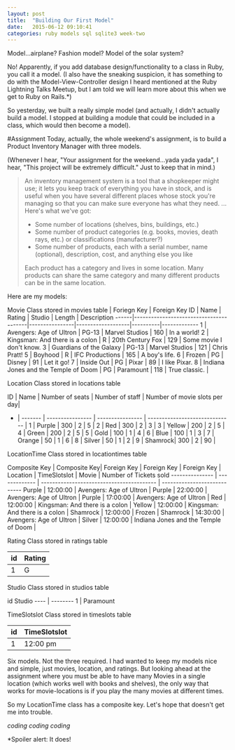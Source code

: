```yaml
---
layout: post
title:  "Building Our First Model"
date:   2015-06-12 09:10:41
categories: ruby models sql sqlite3 week-two
---
```

Model...airplane?  Fashion model?  Model of the solar system?

No!  Apparently, if you add database design/functionality to a class in Ruby, you call it a model.  (I also have the sneaking suspicion, it has something to do with the Model-View-Controller design I heard mentioned at the Ruby Lightning Talks Meetup, but I am told we will learn more about this when we get to Ruby on Rails.*)

So yesterday, we built a really simple model (and actually, I didn't actually build a model.  I stopped at building a module that could be included in a class, which would then become a model).  


#Assignment
Today, actually, the whole weekend's assignment, is to build a Product Inventory Manager with three models.

(Whenever I hear, "Your assignment for the weekend...yada yada yada", I hear, "This project will be extremely difficult."  Just to keep that in mind.)

>An inventory management system is a tool that a shopkeeper might use; it lets you keep track of everything you have in stock, and is useful when you have several different places whose stock you're managing so that you can make sure everyone has what they need.
> ...
>Here's what we've got:
>
> -    Some number of locations (shelves, bins, buildings, etc.)
> -    Some number of product categories (e.g. books, movies, death rays, etc.) or classifications (manufacturer?)
> -    Some number of products, each with a serial number, name (optional), description, cost, and anything else you like
>
>Each product has a category and lives in some location. Many products can share the same category and many different products can be in the same location.

Here are my models:

Movie Class stored in movies table             |   Foriegn Key   |  Foreign Key
ID    |  Name                                  |   Rating       |   Studio          |  Length  |  Description
------|----------------------------------------|----------------|-------------------|----------|-------------
	1		|	Avengers: Age of Ultron		             |	PG-13			    |  Marvel Studios		|	160      | In a world!
	2		|	Kingsman: And there is a colon		     |	R		    	    |  20th Century Fox	|	129      | Some movie I don't know.
	3		|	Guardians of the Galaxy		             |	PG-13			    |  Marvel Studios		|	121      | Chris Pratt!
	5		|	Boyhood		                             |	R		      	  |  IFC Productions	|		165    |   A boy's life.
	6		|	Frozen		                             |	PG		  	    |  Disney		        |	91       | Let it go!
	7		|	Inside Out		                         |	PG		  	    |  Pixar		        |  	89     |   I like Pixar.
	8		|	Indiana Jones and the Temple of Doom	 |	PG		  	    |  Paramount		    |  	118    |   True classic.
                                                                |
  
  
Location Class stored in locations table

 ID | Name    | Number of seats  | Number of staff  |   Number of movie slots per day|
  - | ------- | ---------------- | ---------------- | ------------------------------ |
 1	| Purple	|   300	           |    2	            |      5                         |
 2	| Red	    | 300	             |  2	              |    3                           |
 3	| Yellow	|   200	           |    2	            |      5                         |
 4	| Green	  | 200	             |  2	              |    5                           |
 5	| Gold	  |   100	           |    1	            |      4                         |
 6	| Blue	  |   100	           |    1	            |      3                         |
 7	| Orange	|    50	           |    1	            |      6                         |
 8	| Silver	|    50	           |    1	            |      2                         |
 9	| Shamrock|	 300	           |    2	            |      90                        |
                               
 
 
LocationTime Class stored in locationtimes table

Composite Key   |  Composite Key|
Foreign Key     |  Foreign Key  |   Foreign Key                             |
Location        |  TimeSlotslot |       Movie                               |      Number of Tickets sold
--------------- | ------------- | ----------------------------------------- | ----------------------------
Purple			    |  12:00:00			|  Avengers: Age of Ultron                  |
Purple			    |  22:00:00			|  Avengers: Age of Ultron                  |
Purple			    |  17:00:00			|  Avengers: Age of Ultron                  |
Red			        |  12:00:00			|  Kingsman: And there is a colon           |
Yellow			    |  12:00:00			|  Kingsman: And there is a colon           |
Shamrock			  |  12:00:00			|  Frozen                                   |
Shamrock			  |  14:30:00			|  Avengers: Age of Ultron                  |
Silver			    |  12:00:00			|  Indiana Jones and the Temple of Doom     |


Rating Class stored in ratings table

id    |  Rating
----- | ---------
1     |  G


Studio Class stored in studios table

id      Studio
---- | --------
1    |  Paramount


TimeSlotslot Class stored in timeslots table

id  |    TimeSlotslot
--- | -----------------
1   | 12:00 pm


Six models.  Not the three required.  I had wanted to keep my models nice and simple, just movies, location, and ratings.  But looking ahead at the assignment where you must be able to have many Movies in a single location (which works well with books and shelves), the only way that works for movie-locations is if you play the many movies at different times.

So my LocationTime class has a composite key.  Let's hope that doesn't get me into trouble.

*coding coding coding*


*Spoiler alert: It does!